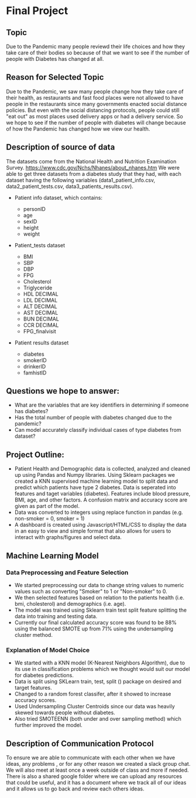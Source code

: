 # Final Project
## Topic
Due to the Pandemic many people reviewd their life choices and how they take care of their bodies so because of that we want to see if the number of people with Diabetes has changed at all.

## Reason for Selected Topic 
Due to the Pandemic, we saw many people change how they take care of their health, as restaurants and fast food places were not allowed to have people in the restaurants since many governments enacted social distance policies. But even with the social distancing protocols, people could still "eat out" as most places used delivery apps or had a delivery service. So we hope to see if the number of people with diabetes will change because of how the Pandemic has changed how we view our health.

## Description of source of data
The datasets come from the National Health and Nutrition Examination Survey. https://www.cdc.gov/Nchs/Nhanes/about_nhanes.htm
We were able to get three datasets from a diabetes study that they had, with each dataset having the following variables (data1_patient_info.csv, data2_patient_tests.csv, data3_patients_results.csv).

* Patient info dataset, which contains:
  * personID
  * age
  * sexID
  * height 
  * weight 
  
* Patient_tests dataset
  * BMI
  * SBP 
  * DBP 
  * FPG
  * Cholesterol
  * Triglyceride
  * HDL DECIMAL 
  * LDL DECIMAL 
  * ALT DECIMAL
  * AST DECIMAL
  * BUN DECIMAL
  * CCR DECIMAL 
  * FPG_finalvisit
 
* Patient results dataset
  * diabetes
  * smokerID 
  * drinkerID 
  * famhistID 

## Questions we hope to answer:
* What are the variables that are key identifiers in determining if someone has diabetes? 
* Has the total number of people with diabetes changed due to the pandemic?
* Can model accurately classify individual cases of type diabetes from dataset?

## Project Outline:
* Patient Health and Demographic data is collected, analyzed and cleaned up using Pandas and Numpy libraries. Using Sklearn packages we created a KNN supervised machine learning model to split data and predict which patients have type 2 diabetes. Data is seperated into features and taget variables (diabetes). Features include blood pressure, BMI, age, and other factors. A confusion matrix and accuracy score are given as part of the model. 
* Data was converted to integers using replace function in pandas (e.g. non-smoker = 0, smoker = 1)
* A dashboard is created using Javascript/HTML/CSS to display the data in an easy to view and simple format that also allows for users to interact with graphs/figures and select data. 

## Machine Learning Model
### Data Preprocessing and Feature Selection
* We started preprocessing our data to change string values to numeric values such as converting "Smoker" to 1 or "Non-smoker" to 0. 
* We then selected features based on relation to the patients health (i.e. bmi, cholesterol) and demographics (i.e. age).
* The model was trained using Sklearn train test split feature splitting the data into training and testing data. 
* Currently our final calculated accuracy score was found to be 88% using the balanced SMOTE up from 71% using the undersampling cluster method.

### Explanation of Model Choice
* We started with a KNN model (K-Nearest Neighbors Algorithm), due to its use in classification problems which we thought would suit our model for diabetes predictions. 
* Data is split using SKLearn train, test, split () package on desired and target features. 
* Changed to a random forest classifer, after it showed to increase accuracy scores. 
* Used Undersampling Cluster Centroids since our data was heavily skewed towards people without diabetes. 
* Also tried SMOTEENN (both under and over sampling method) which further improved the model. 

## Description of Communication Protocol
To ensure we are able to communicate with each other when we have ideas, any problems , or for any other reason we created a slack group chat. We will also meet at least once a week outside of class and more if needed. There is also a shared google folder where we can upload any resources that could be useful, and it has a document where we track all of our ideas and it allows us to go back and review each others ideas.
